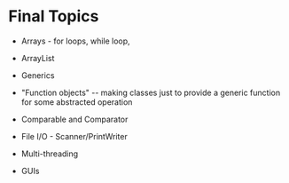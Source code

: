 # Final Topics

- Arrays - for loops, while loop, 
- ArrayList<T>
- Generics
- "Function objects"  -- making classes just to provide a generic function for some abstracted operation

- Comparable and Comparator
- File I/O - Scanner/PrintWriter

- Multi-threading
- GUIs
